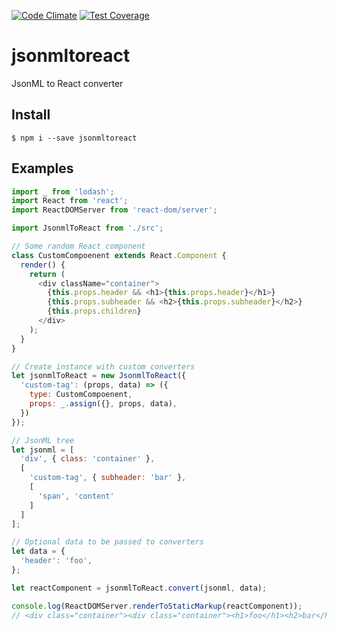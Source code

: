 [![Code Climate](https://codeclimate.com/github/diffcunha/jsonmltoreact/badges/gpa.svg)](https://codeclimate.com/github/diffcunha/jsonmltoreact)
[![Test Coverage](https://codeclimate.com/github/diffcunha/jsonmltoreact/badges/coverage.svg)](https://codeclimate.com/github/diffcunha/jsonmltoreact/coverage)

# jsonmltoreact
JsonML to React converter

## Install

```shell
$ npm i --save jsonmltoreact
```

## Examples

```js
import _ from 'lodash';
import React from 'react';
import ReactDOMServer from 'react-dom/server';

import JsonmlToReact from './src';

// Some random React component
class CustomCompoenent extends React.Component {
  render() {
    return (
      <div className="container">
        {this.props.header && <h1>{this.props.header}</h1>}
        {this.props.subheader && <h2>{this.props.subheader}</h2>}
        {this.props.children}
      </div>
    );
  }
}

// Create instance with custom converters
let jsonmlToReact = new JsonmlToReact({
  'custom-tag': (props, data) => ({
    type: CustomCompoenent,
    props: _.assign({}, props, data),
  })
});

// JsonML tree
let jsonml = [
  'div', { class: 'container' },
  [
    'custom-tag', { subheader: 'bar' },
    [
      'span', 'content'
    ]
  ]
];

// Optional data to be passed to converters
let data = {
  'header': 'foo',
};

let reactComponent = jsonmlToReact.convert(jsonml, data);

console.log(ReactDOMServer.renderToStaticMarkup(reactComponent));
// <div class="container"><div class="container"><h1>foo</h1><h2>bar</h2><span>content</span></div></div>
```

